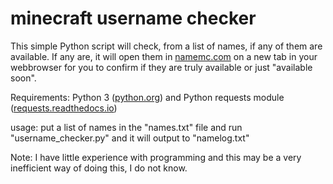 # minecraft username checker

This simple Python script will check, from a list of names, if any of them are available. If any are, it will open them in [namemc.com](https://namemc.com/) on a new tab in your webbrowser for you to confirm if they are truly available or just "available soon".

Requirements: 
Python 3 ([python.org](https://www.python.org/)) and
Python requests module ([requests.readthedocs.io](https://requests.readthedocs.io/en/master/))

usage:
put a list of names in the "names.txt" file and run "username_checker.py" and it will output to "namelog.txt"

Note: I have little experience with programming and this may be a very inefficient way of doing this, I do not know.
